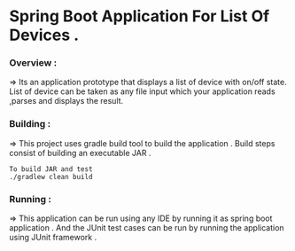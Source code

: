 # Spring Boot Application For List Of Devices .


### Overview : 

=> Its an application prototype that displays a list of device with on/off state. List of device can be taken as any file input which your application reads ,parses and displays the result.


### Building : 

=>  This project uses gradle build tool to build the application . Build steps consist of  building an executable JAR .

```
To build JAR and test
./gradlew clean build 

```

### Running : 

=> This application can be run using any IDE by running it as spring boot application . And the JUnit test cases can be run by running the application using JUnit framework .



